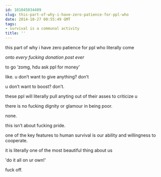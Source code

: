 ```yaml
---
id: 101045034409
slug: this-part-of-why-i-have-zero-patience-for-ppl-who
date: 2014-10-27 00:55:49 GMT
tags:
- survival is a communal activity
title: ''
---
```

<p>this part of why i have zero patience for ppl who literally come</p>

<p>onto <em>every fucking donation post ever</em></p>

<p>to go &#8216;zomg, hdu ask ppl for money&#8217;</p>

<p>like. u don&#8217;t want to give anything? don&#8217;t</p>

<p>u don&#8217;t want to boost? don&#8217;t.</p>

<p>these ppl will literally pull anyting out of their asses to criticize u</p>

<p>there is no fucking dignity or glamour in being poor.</p>

<p>none.</p>

<p>this isn&#8217;t about fucking pride.</p>

<p>one of the key features to human survival is our ability and willingness to cooperate.</p>

<p>it is literally one of the most beautiful thing about us</p>

<p>'do it all on ur own!'</p>

<p>fuck off.</p>